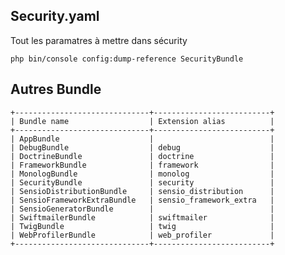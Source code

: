 Security.yaml
--
Tout les paramatres à mettre dans sécurity

    php bin/console config:dump-reference SecurityBundle

Autres Bundle 
--
    
    +------------------------------+--------------------------+
    | Bundle name                  | Extension alias          |
    +------------------------------+--------------------------+
    | AppBundle                    |                          |
    | DebugBundle                  | debug                    |
    | DoctrineBundle               | doctrine                 |
    | FrameworkBundle              | framework                |
    | MonologBundle                | monolog                  |
    | SecurityBundle               | security                 |
    | SensioDistributionBundle     | sensio_distribution      |
    | SensioFrameworkExtraBundle   | sensio_framework_extra   |
    | SensioGeneratorBundle        |                          |
    | SwiftmailerBundle            | swiftmailer              |
    | TwigBundle                   | twig                     |
    | WebProfilerBundle            | web_profiler             |
    +------------------------------+--------------------------+
